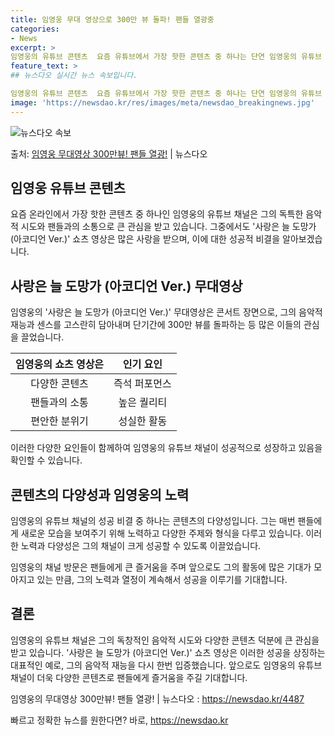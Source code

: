 ```yaml
---
title: 임영웅 무대 영상으로 300만 뷰 돌파! 팬들 열광중
categories:
- News
excerpt: >
임영웅의 유튜브 콘텐츠  요즘 유튜브에서 가장 핫한 콘텐츠 중 하나는 단연 임영웅의 유튜브 채널에서 볼 수 …
feature_text: >
## 뉴스다오 실시간 뉴스 속보입니다.

임영웅의 유튜브 콘텐츠  요즘 유튜브에서 가장 핫한 콘텐츠 중 하나는 단연 임영웅의 유튜브 채널에서 볼 수 …
image: 'https://newsdao.kr/res/images/meta/newsdao_breakingnews.jpg'
---
```


![뉴스다오 속보](https://newsdao.kr/res/images/meta/newsdao_breakingnews.jpg)

<p>출처: <a href="https://newsdao.kr/4487" rel="dofollow">임영웅 무대영상 300만뷰! 팬들 열광!</a> | 뉴스다오</p>

<h2 data-ke-size="size26">임영웅 유튜브 콘텐츠</h2>
<p data-ke-size="size16">요즘 온라인에서 가장 핫한 콘텐츠 중 하나인 임영웅의 유튜브 채널은 그의 독특한 음악적 시도와 팬들과의 소통으로 큰 관심을 받고 있습니다. 그중에서도 '사랑은 늘 도망가 (아코디언 Ver.)' 쇼츠 영상은 많은 사랑을 받으며, 이에 대한 성공적 비결을 알아보겠습니다.</p>

<h2 data-ke-size="size26">사랑은 늘 도망가 (아코디언 Ver.) 무대영상</h2>
<p data-ke-size="size16">임영웅의 '사랑은 늘 도망가 (아코디언 Ver.)' 무대영상은 콘서트 장면으로, 그의 음악적 재능과 센스를 고스란히 담아내며 단기간에 300만 뷰를 돌파하는 등 많은 이들의 관심을 끌었습니다.</p>

<table>
	<thead>
		<tr>
			<th style="text-align: center;">임영웅의 쇼츠 영상은</th>
			<th style="text-align: center;">인기 요인</th>
		</tr>
	</thead>
	<tbody>
		<tr>
			<td style="text-align: center;">다양한 콘텐츠</td>
			<td style="text-align: center;">즉석 퍼포먼스</td>
		</tr>
		<tr>
			<td style="text-align: center;">팬들과의 소통</td>
			<td style="text-align: center;">높은 퀄리티</td>
		</tr>
		<tr>
			<td style="text-align: center;">편안한 분위기</td>
			<td style="text-align: center;">성실한 활동</td>
		</tr>
	</tbody>
</table>
<p data-ke-size="size16">이러한 다양한 요인들이 함께하여 임영웅의 유튜브 채널이 성공적으로 성장하고 있음을 확인할 수 있습니다.</p>

<h2 data-ke-size="size26">콘텐츠의 다양성과 임영웅의 노력</h2>
<p data-ke-size="size16">임영웅의 유튜브 채널의 성공 비결 중 하나는 콘텐츠의 다양성입니다. 그는 매번 팬들에게 새로운 모습을 보여주기 위해 노력하고 다양한 주제와 형식을 다루고 있습니다. 이러한 노력과 다양성은 그의 채널이 크게 성공할 수 있도록 이끌었습니다.</p>

<p data-ke-size="size16">임영웅의 채널 방문은 팬들에게 큰 즐거움을 주며 앞으로도 그의 활동에 많은 기대가 모아지고 있는 만큼, 그의 노력과 열정이 계속해서 성공을 이루기를 기대합니다.</p>

<h2 data-ke-size="size26">결론</h2>
<p data-ke-size="size16">임영웅의 유튜브 채널은 그의 독창적인 음악적 시도와 다양한 콘텐츠 덕분에 큰 관심을 받고 있습니다. '사랑은 늘 도망가 (아코디언 Ver.)' 쇼츠 영상은 이러한 성공을 상징하는 대표적인 예로, 그의 음악적 재능을 다시 한번 입증했습니다. 앞으로도 임영웅의 유튜브 채널이 더욱 다양한 콘텐츠로 팬들에게 즐거움을 주길 기대합니다.</p>

<p data-ke-size="size16">임영웅의 무대영상 300만뷰! 팬들 열광! | 뉴스다오 : <a href="https://newsdao.kr/4487">https://newsdao.kr/4487</a></p> 

빠르고 정확한 뉴스를 원한다면? 바로, <a href="https://newsdao.kr" rel="dofollow">https://newsdao.kr</a>


    
